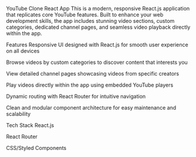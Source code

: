YouTube Clone React App
This is a modern, responsive React.js application that replicates core YouTube features. Built to enhance your web development skills, the app includes stunning video sections, custom categories, dedicated channel pages, and seamless video playback directly within the app.

Features
Responsive UI designed with React.js for smooth user experience on all devices

Browse videos by custom categories to discover content that interests you

View detailed channel pages showcasing videos from specific creators

Play videos directly within the app using embedded YouTube players

Dynamic routing with React Router for intuitive navigation

Clean and modular component architecture for easy maintenance and scalability

Tech Stack
React.js

React Router

CSS/Styled Components
